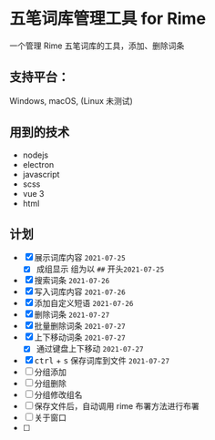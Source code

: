 # 五笔词库管理工具 for Rime
一个管理 Rime 五笔词库的工具，添加、删除词条


## 支持平台：
Windows, macOS, (Linux 未测试)

## 用到的技术
- nodejs
- electron
- javascript
- scss
- vue 3 
- html

## 计划
- [x] 展示词库内容 `2021-07-25`
   - [x] 成组显示 组为以 `##` 开头`2021-07-25`
- [x] 搜索词条 `2021-07-26`
- [x] 写入词库内容 `2021-07-26`
- [x] 添加自定义短语 `2021-07-26`
- [x] 删除词条 `2021-07-27`
- [x] 批量删除词条  `2021-07-27`
- [x] 上下移动词条  `2021-07-27`
   - [x] 通过键盘上下移动 `2021-07-27`
- [x] <kbd>ctrl</kbd> + <kbd>s</kbd> 保存词库到文件 `2021-07-27`
- [ ] 分组添加
- [ ] 分组删除
- [ ] 分组修改组名
- [ ] 保存文件后，自动调用 rime 布署方法进行布署
- [ ] 关于窗口
- [ ] 
